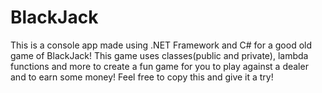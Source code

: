 # BlackJack
This is a console app made using .NET Framework and C# for a good old game of BlackJack! This game uses classes(public and private), lambda functions and more to create a fun game for you to play against a dealer and to earn some money!
Feel free to copy this and give it a try!

